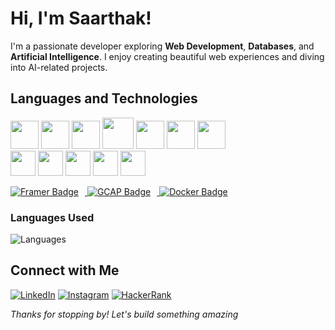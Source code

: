 # Hi, I'm Saarthak! 
I'm a passionate developer exploring **Web Development**, **Databases**, and **Artificial Intelligence**. I enjoy creating beautiful web experiences and diving into AI-related projects.

## Languages and Technologies

<p>
  <img src="https://img.shields.io/badge/-Python-3776AB?style=for-the-badge&logo=python&logoColor=white" height="45"/>
  <img src="https://img.shields.io/badge/-Java-007396?style=for-the-badge&logo=java&logoColor=white" height="45"/>
  <img src="https://img.shields.io/badge/-JavaScript-F7DF1E?style=for-the-badge&logo=javascript&logoColor=black" height="45"/>
  <img src="https://img.shields.io/badge/-C-00599C?style=for-the-badge&logo=c&logoColor=white" height="50"/>
  <img src="https://img.shields.io/badge/-C++-00599C?style=for-the-badge&logo=c%2B%2B&logoColor=white" height="45"/>
  <img src="https://img.shields.io/badge/-HTML5-E34F26?style=for-the-badge&logo=html5&logoColor=white" height="45"/>
  <img src="https://img.shields.io/badge/-CSS3-1572B6?style=for-the-badge&logo=css3&logoColor=white" height="45"/><br>

  <img src="https://img.shields.io/badge/-React-61DAFB?style=for-the-badge&logo=react&logoColor=black" height="40"/>
  <img src="https://img.shields.io/badge/-Figma-F24E1E?style=for-the-badge&logo=figma&logoColor=white" height="40"/>
  <img src="https://img.shields.io/badge/-Google_Cloud-FBBB00?style=for-the-badge&logo=google-cloud&logoColor=white" height="40"/>
  <img src="https://img.shields.io/badge/-Rasa-FF5C5C?style=for-the-badge&logo=rasa&logoColor=white" height="40"/>
  <img src="https://img.shields.io/badge/-Canva-07B4F8?style=for-the-badge&logo=canva&logoColor=white" height="40"/>
</p>

<p>
  <a href="https://www.framer.com/">
    <img src="https://img.shields.io/badge/Framer-05F?style=for-the-badge&logo=framer&logoColor=white" alt="Framer Badge" style="margin-right: 10px;"/>
  </a>
  <a href="https://gcap.com">
    <img src="https://img.shields.io/badge/GCAP-Certified-blue?style=for-the-badge&logo=google&logoColor=white" alt="GCAP Badge" style="margin-right: 10px;"/>
  </a>
  <a href="https://www.docker.com/">
    <img src="https://img.shields.io/badge/Docker-257bd6?style=for-the-badge&logo=docker&logoColor=white" alt="Docker Badge" />
  </a>
</p>

###  Languages Used
![Languages](https://quickchart.io/chart?bkg=black&c=%7B%0A%20%20type%3A'doughnut'%2C%0A%20%20data%3A%7B%0A%20%20%20%20labels%3A%5B'Python%20(78%25)'%2C'JavaScript%20(18%25)'%2C'HTML%20(2%25)'%2C'CSS%20(2%25)'%5D%2C%0A%20%20%20%20datasets%3A%5B%7B%0A%20%20%20%20%20%20data%3A%5B78%2C18%2C2%2C2%5D%2C%0A%20%20%20%20%20%20backgroundColor%3A%5B'%2300FFFF'%2C'%23FFD700'%2C'%23FF0000'%2C'%2300008B'%5D%0A%20%20%20%20%7D%5D%0A%20%20%7D%2C%0A%20%20options%3A%7B%0A%20%20%20%20plugins%3A%7B%0A%20%20%20%20%20%20legend%3A%7B%0A%20%20%20%20%20%20%20%20labels%3A%7Bcolor%3A'white'%2Cfont%3A%7Bsize%3A16%7D%7D%0A%20%20%20%20%20%20%7D%0A%20%20%20%20%7D%0A%20%20%7D%0A%7D)


## Connect with Me

[![LinkedIn](https://img.shields.io/badge/-LinkedIn-0A66C2?style=flat&logo=linkedin&logoColor=white)](https://linkedin.com/in/saarthak-kulkarni-7a355b31b)
[![Instagram](https://img.shields.io/badge/-Instagram-E4405F?style=flat&logo=instagram&logoColor=white)](https://instagram.com/saaarthak_27)
[![HackerRank](https://img.shields.io/badge/-HackerRank-2EC866?style=flat&logo=hackerrank&logoColor=white)](https://www.hackerrank.com/saarthakrkulkar1)

*Thanks for stopping by! Let's build something amazing*
